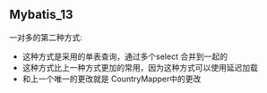 ## Mybatis_13


一对多的第二种方式: 

* 这种方式是采用的单表查询，通过多个select 合并到一起的
* 这种方式比上一种方式更加的常用，因为这种方式可以使用延迟加载
* 和上一个唯一的更改就是 CountryMapper中的更改